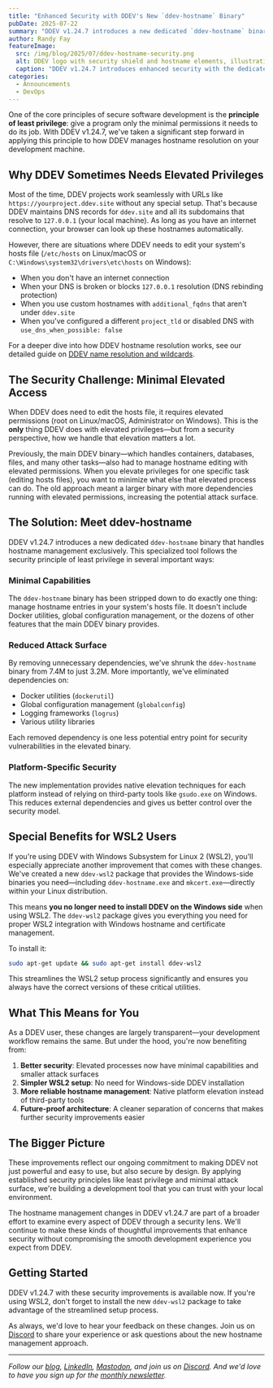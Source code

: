 ```yaml
---
title: "Enhanced Security with DDEV's New `ddev-hostname` Binary"
pubDate: 2025-07-22
summary: "DDEV v1.24.7 introduces a new dedicated `ddev-hostname` binary that improves security by minimizing elevated privileges and simplifies WSL2 setup with the new ddev-wsl2 package."
author: Randy Fay
featureImage:
  src: /img/blog/2025/07/ddev-hostname-security.png
  alt: DDEV logo with security shield and hostname elements, illustrating the new ddev-hostname security improvements
  caption: "DDEV v1.24.7 introduces enhanced security with the dedicated ddev-hostname binary"
categories:
  - Announcements
  - DevOps
---
```


One of the core principles of secure software development is the **principle of least privilege**: give a program only the minimal permissions it needs to do its job. With DDEV v1.24.7, we've taken a significant step forward in applying this principle to how DDEV manages hostname resolution on your development machine.

## Why DDEV Sometimes Needs Elevated Privileges

Most of the time, DDEV projects work seamlessly with URLs like `https://yourproject.ddev.site` without any special setup. That's because DDEV maintains DNS records for `ddev.site` and all its subdomains that resolve to `127.0.0.1` (your local machine). As long as you have an internet connection, your browser can look up these hostnames automatically.

However, there are situations where DDEV needs to edit your system's hosts file (`/etc/hosts` on Linux/macOS or `C:\Windows\system32\drivers\etc\hosts` on Windows):

- When you don't have an internet connection
- When your DNS is broken or blocks `127.0.0.1` resolution (DNS rebinding protection)
- When you use custom hostnames with `additional_fqdns` that aren't under `ddev.site`
- When you've configured a different `project_tld` or disabled DNS with `use_dns_when_possible: false`

For a deeper dive into how DDEV hostname resolution works, see our detailed guide on [DDEV name resolution and wildcards](ddev-name-resolution-wildcards.md).

## The Security Challenge: Minimal Elevated Access

When DDEV does need to edit the hosts file, it requires elevated permissions (root on Linux/macOS, Administrator on Windows). This is the **only** thing DDEV does with elevated privileges—but from a security perspective, how we handle that elevation matters a lot.

Previously, the main DDEV binary—which handles containers, databases, files, and many other tasks—also had to manage hostname editing with elevated permissions. When you elevate privileges for one specific task (editing hosts files), you want to minimize what else that elevated process can do. The old approach meant a larger binary with more dependencies running with elevated permissions, increasing the potential attack surface.

## The Solution: Meet ddev-hostname

DDEV v1.24.7 introduces a new dedicated `ddev-hostname` binary that handles hostname management exclusively. This specialized tool follows the security principle of least privilege in several important ways:

### Minimal Capabilities
The `ddev-hostname` binary has been stripped down to do exactly one thing: manage hostname entries in your system's hosts file. It doesn't include Docker utilities, global configuration management, or the dozens of other features that the main DDEV binary provides.

### Reduced Attack Surface
By removing unnecessary dependencies, we've shrunk the `ddev-hostname` binary from 7.4M to just 3.2M. More importantly, we've eliminated dependencies on:
- Docker utilities (`dockerutil`)
- Global configuration management (`globalconfig`) 
- Logging frameworks (`logrus`)
- Various utility libraries

Each removed dependency is one less potential entry point for security vulnerabilities in the elevated binary.

### Platform-Specific Security
The new implementation provides native elevation techniques for each platform instead of relying on third-party tools like `gsudo.exe` on Windows. This reduces external dependencies and gives us better control over the security model.

## Special Benefits for WSL2 Users

If you're using DDEV with Windows Subsystem for Linux 2 (WSL2), you'll especially appreciate another improvement that comes with these changes. We've created a new `ddev-wsl2` package that provides the Windows-side binaries you need—including `ddev-hostname.exe` and `mkcert.exe`—directly within your Linux distribution.

This means **you no longer need to install DDEV on the Windows side** when using WSL2. The `ddev-wsl2` package gives you everything you need for proper WSL2 integration with Windows hostname and certificate management.

To install it:

```bash
sudo apt-get update && sudo apt-get install ddev-wsl2
```

This streamlines the WSL2 setup process significantly and ensures you always have the correct versions of these critical utilities.

## What This Means for You

As a DDEV user, these changes are largely transparent—your development workflow remains the same. But under the hood, you're now benefiting from:

1. **Better security**: Elevated processes now have minimal capabilities and smaller attack surfaces
2. **Simpler WSL2 setup**: No need for Windows-side DDEV installation
3. **More reliable hostname management**: Native platform elevation instead of third-party tools
4. **Future-proof architecture**: A cleaner separation of concerns that makes further security improvements easier

## The Bigger Picture

These improvements reflect our ongoing commitment to making DDEV not just powerful and easy to use, but also secure by design. By applying established security principles like least privilege and minimal attack surface, we're building a development tool that you can trust with your local environment.

The hostname management changes in DDEV v1.24.7 are part of a broader effort to examine every aspect of DDEV through a security lens. We'll continue to make these kinds of thoughtful improvements that enhance security without compromising the smooth development experience you expect from DDEV.

## Getting Started

DDEV v1.24.7 with these security improvements is available now. If you're using WSL2, don't forget to install the new `ddev-wsl2` package to take advantage of the streamlined setup process.

As always, we'd love to hear your feedback on these changes. Join us on [Discord](/s/discord) to share your experience or ask questions about the new hostname management approach.

---

*Follow our [blog](https://ddev.com/blog/), [LinkedIn](https://www.linkedin.com/company/ddev-foundation), [Mastodon](https://fosstodon.org/@ddev), and join us on [Discord](/s/discord). And we'd love to have you sign up for the [monthly newsletter](/newsletter).*
